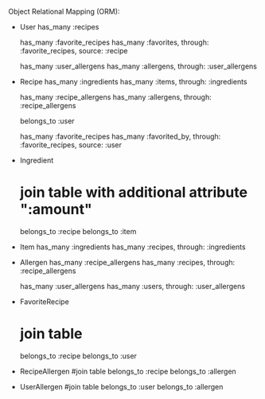 Object Relational Mapping (ORM):

- User
  has_many :recipes
  
  has_many :favorite_recipes
  has_many :favorites, through: :favorite_recipes, source: :recipe
  
  has_many :user_allergens
  has_many :allergens, through: :user_allergens  

- Recipe
  has_many :ingredients
  has_many :items, through: :ingredients

  has_many :recipe_allergens
  has_many :allergens, through: :recipe_allergens

  belongs_to :user
  
  has_many :favorite_recipes
  has_many :favorited_by, through: :favorite_recipes, source: :user

- Ingredient
  # join table with additional attribute ":amount"
  belongs_to :recipe
  belongs_to :item

- Item
  has_many :ingredients
  has_many :recipes, through: :ingredients

- Allergen
  has_many :recipe_allergens
  has_many :recipes, through: :recipe_allergens
  
  has_many :user_allergens
  has_many :users, through: :user_allergens

- FavoriteRecipe
  # join table
  belongs_to :recipe
  belongs_to :user

- RecipeAllergen
  #join table
  belongs_to :recipe
  belongs_to :allergen

- UserAllergen
  #join table
  belongs_to :user
  belongs_to :allergen



